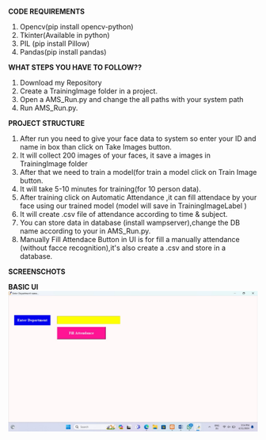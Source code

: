 **CODE REQUIREMENTS**
1. Opencv(pip install opencv-python)
2. Tkinter(Available in python)
3. PIL (pip install Pillow)
4. Pandas(pip install pandas)

**WHAT STEPS YOU HAVE TO FOLLOW??**

1. Download my Repository
2. Create a TrainingImage folder in a project.
3. Open a AMS_Run.py and change the all paths with your system path
4. Run AMS_Run.py.


**PROJECT STRUCTURE**
1. After run you need to give your face data to system so enter your ID and name in box than click on Take Images button.
2. It will collect 200 images of your faces, it save a images in TrainingImage folder
3. After that we need to train a model(for train a model click on Train Image button.
4. It will take 5-10 minutes for training(for 10 person data).
5. After training click on Automatic Attendance ,it can fill attendace by your face using our trained model (model will save in TrainingImageLabel )
6. It will create .csv file of attendance according to time & subject.
7. You can store data in database (install wampserver),change the DB name according to your in AMS_Run.py.
8. Manually Fill Attendace Button in UI is for fill a manually attendance (without facce recognition),it's also create a .csv and store in a database.


**SCREENSCHOTS**

**BASIC UI**
<img src="img2.png">
